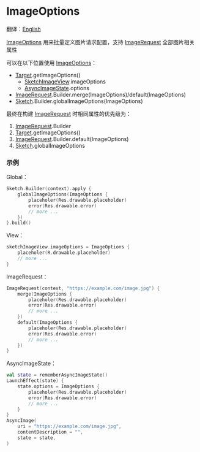 # ImageOptions

翻译：[English](image_options.md)

[ImageOptions] 用来批量定义图片请求配置，支持 [ImageRequest] 全部图片相关属性

可以在以下位置使用 [ImageOptions]：

* [Target].getImageOptions()
    * [SketchImageView].imageOptions
    * [AsyncImageState].options
* [ImageRequest].Builder.merge(ImageOptions)/default(ImageOptions)
* [Sketch].Builder.globalImageOptions(ImageOptions)

最终在构建 [ImageRequest] 时相同属性的优先级为：

1. [ImageRequest].Builder
2. [Target].getImageOptions()
3. [ImageRequest].Builder.default(ImageOptions)
4. [Sketch].globalImageOptions

### 示例

Global：

```kotlin
Sketch.Builder(context).apply {
    globalImageOptions(ImageOptions {
        placeholer(Res.drawable.placeholder)
        error(Res.drawable.error)
        // more ...
    })
}.build()
```

View：

```kotlin
sketchImageView.imageOptions = ImageOptions {
    placeholer(R.drawable.placeholder)
    // more ...
}
```

ImageRequest：

```kotlin
ImageRequest(context, "https://example.com/image.jpg") {
    merge(ImageOptions {
        placeholer(Res.drawable.placeholder)
        error(Res.drawable.error)
        // more ...
    })
    default(ImageOptions {
        placeholer(Res.drawable.placeholder)
        error(Res.drawable.error)
        // more ...
    })
}
```

AsyncImageState：

```kotlin
val state = rememberAsyncImageState()
LaunchEffect(state) {
    state.options = ImageOptions {
        placeholer(Res.drawable.placeholder)
        error(Res.drawable.error)
        // more ...
    }
}
AsyncImage(
    uri = "https://example.com/image.jpg",
    contentDescription = "",
    state = state,
)
```

[Sketch]: ../../sketch-core/src/commonMain/kotlin/com/github/panpf/sketch/Sketch.kt

[Target]: ../../sketch-core/src/commonMain/kotlin/com/github/panpf/sketch/target/Target.kt

[ImageRequest]: ../../sketch-core/src/commonMain/kotlin/com/github/panpf/sketch/request/ImageRequest.kt

[ImageOptions]: ../../sketch-core/src/commonMain/kotlin/com/github/panpf/sketch/request/ImageOptions.kt

[SketchImageView]: ../../sketch-extensions-view-core/src/main/kotlin/com/github/panpf/sketch/SketchImageView.kt

[AsyncImageState]: ../../sketch-compose-core/src/commonMain/kotlin/com/github/panpf/sketch/AsyncImageState.common.kt
